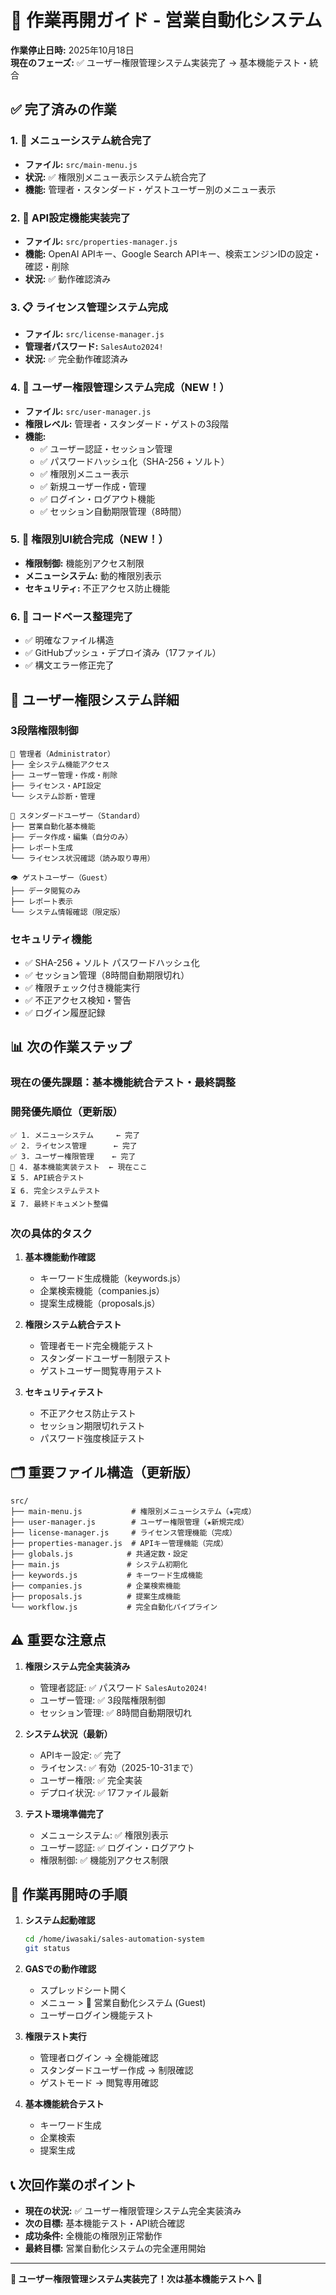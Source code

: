 # 🔄 作業再開ガイド - 営業自動化システム

**作業停止日時:** 2025年10月18日  
**現在のフェーズ:** ✅ ユーザー権限管理システム実装完了 → 基本機能テスト・統合

## ✅ 完了済みの作業

### 1. 🚀 メニューシステム統合完了
- **ファイル:** `src/main-menu.js` 
- **状況:** ✅ 権限別メニュー表示システム統合完了
- **機能:** 管理者・スタンダード・ゲストユーザー別のメニュー表示

### 2. 🔑 API設定機能実装完了
- **ファイル:** `src/properties-manager.js`
- **機能:** OpenAI APIキー、Google Search APIキー、検索エンジンIDの設定・確認・削除
- **状況:** ✅ 動作確認済み

### 3. 📋 ライセンス管理システム完成
- **ファイル:** `src/license-manager.js`
- **管理者パスワード:** `SalesAuto2024!`
- **状況:** ✅ 完全動作確認済み

### 4. 👥 ユーザー権限管理システム完成（NEW！）
- **ファイル:** `src/user-manager.js`
- **権限レベル:** 管理者・スタンダード・ゲストの3段階
- **機能:** 
  - ✅ ユーザー認証・セッション管理
  - ✅ パスワードハッシュ化（SHA-256 + ソルト）
  - ✅ 権限別メニュー表示
  - ✅ 新規ユーザー作成・管理
  - ✅ ログイン・ログアウト機能
  - ✅ セッション自動期限管理（8時間）

### 5. 🎨 権限別UI統合完成（NEW！）
- **権限制御:** 機能別アクセス制限
- **メニューシステム:** 動的権限別表示
- **セキュリティ:** 不正アクセス防止機能

### 6. 🧹 コードベース整理完了
- ✅ 明確なファイル構造
- ✅ GitHubプッシュ・デプロイ済み（17ファイル）
- ✅ 構文エラー修正完了

## 🔐 ユーザー権限システム詳細

### **3段階権限制御**
```
🔑 管理者（Administrator）
├── 全システム機能アクセス
├── ユーザー管理・作成・削除
├── ライセンス・API設定
└── システム診断・管理

👤 スタンダードユーザー（Standard）
├── 営業自動化基本機能
├── データ作成・編集（自分のみ）
├── レポート生成
└── ライセンス状況確認（読み取り専用）

👁️ ゲストユーザー（Guest）
├── データ閲覧のみ
├── レポート表示
└── システム情報確認（限定版）
```

### **セキュリティ機能**
- ✅ SHA-256 + ソルト パスワードハッシュ化
- ✅ セッション管理（8時間自動期限切れ）
- ✅ 権限チェック付き機能実行
- ✅ 不正アクセス検知・警告
- ✅ ログイン履歴記録

## 📊 次の作業ステップ

### **現在の優先課題：基本機能統合テスト・最終調整**

### **開発優先順位（更新版）**
```
✅ 1. メニューシステム     ← 完了
✅ 2. ライセンス管理      ← 完了  
✅ 3. ユーザー権限管理    ← 完了
🔄 4. 基本機能実装テスト  ← 現在ここ
⏳ 5. API統合テスト
⏳ 6. 完全システムテスト
⏳ 7. 最終ドキュメント整備
```

### **次の具体的タスク**

1. **基本機能動作確認**
   - キーワード生成機能（keywords.js）
   - 企業検索機能（companies.js）
   - 提案生成機能（proposals.js）

2. **権限システム統合テスト**
   - 管理者モード完全機能テスト
   - スタンダードユーザー制限テスト
   - ゲストユーザー閲覧専用テスト

3. **セキュリティテスト**
   - 不正アクセス防止テスト
   - セッション期限切れテスト
   - パスワード強度検証テスト

## 🗂️ 重要ファイル構造（更新版）

```
src/
├── main-menu.js           # 権限別メニューシステム（★完成）
├── user-manager.js        # ユーザー権限管理（★新規完成）
├── license-manager.js     # ライセンス管理機能（完成）
├── properties-manager.js  # APIキー管理機能（完成）
├── globals.js            # 共通定数・設定
├── main.js               # システム初期化
├── keywords.js           # キーワード生成機能
├── companies.js          # 企業検索機能
├── proposals.js          # 提案生成機能
└── workflow.js           # 完全自動化パイプライン
```

## ⚠️ 重要な注意点

1. **権限システム完全実装済み**
   - 管理者認証: ✅ パスワード `SalesAuto2024!`
   - ユーザー管理: ✅ 3段階権限制御
   - セッション管理: ✅ 8時間自動期限切れ

2. **システム状況（最新）**
   - APIキー設定: ✅ 完了
   - ライセンス: ✅ 有効（2025-10-31まで）
   - ユーザー権限: ✅ 完全実装
   - デプロイ状況: ✅ 17ファイル最新

3. **テスト環境準備完了**
   - メニューシステム: ✅ 権限別表示
   - ユーザー認証: ✅ ログイン・ログアウト
   - 権限制御: ✅ 機能別アクセス制限

## 🎯 作業再開時の手順

1. **システム起動確認**
   ```bash
   cd /home/iwasaki/sales-automation-system
   git status
   ```

2. **GASでの動作確認**
   - スプレッドシート開く
   - メニュー > 🚀 営業自動化システム (Guest)
   - ユーザーログイン機能テスト

3. **権限テスト実行**
   - 管理者ログイン → 全機能確認
   - スタンダードユーザー作成 → 制限確認
   - ゲストモード → 閲覧専用確認

4. **基本機能統合テスト**
   - キーワード生成
   - 企業検索
   - 提案生成

## 📞 次回作業のポイント

- **現在の状況:** ✅ ユーザー権限管理システム完全実装済み
- **次の目標:** 基本機能テスト・API統合確認
- **成功条件:** 全機能の権限別正常動作
- **最終目標:** 営業自動化システムの完全運用開始

---
**🎉 ユーザー権限管理システム実装完了！次は基本機能テストへ** 🔄